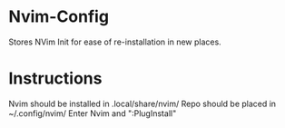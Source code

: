 # Nvim-Config
Stores NVim Init for ease of re-installation in new places.

# Instructions
Nvim should be installed in .local/share/nvim/
Repo should be placed in ~/.config/nvim/
Enter Nvim and ":PlugInstall"
